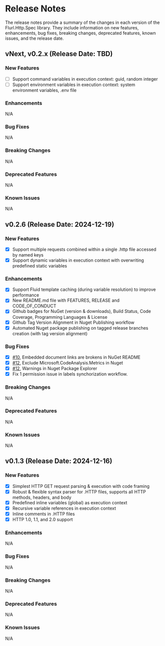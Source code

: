 # Release Notes

The release notes provide a summary of the changes in each version of the Flurl.Http.Spec library. They include information on new features, enhancements, bug fixes, breaking changes, deprecated features, known issues, and the release date.

## vNext, v0.2.x (Release Date: TBD)

### New Features
- [ ] Support command variables in execution context: guid, random integer
- [ ] Support environment variables in execution context: system environment variables, .env file

### Enhancements
N/A

### Bug Fixes
N/A

### Breaking Changes
N/A

### Deprecated Features
N/A

### Known Issues
N/A

## v0.2.6 (Release Date: 2024-12-19)

### New Features
- [x] Support multiple requests combined within a single .http file accessed by named keys
- [x] Support dynamic variables in execution context with overwriting predefined static variables

### Enhancements
- [x] Support Fluid template caching (during variable resolution) to improve performance
- [x] New README.md file with FEATURES, RELEASE and CODE_OF_CONDUCT
- [x] Github badges for NuGet (version & downloads), Build Status, Code Coverage, Programming Languages & License
- [x] Github Tag Version Alignment in Nuget Publishing workflow
- [x] Automated Nuget package publishing on tagged release branches creation (with tag version alignment)

### Bug Fixes
- [x] [#10](https://github.com/zilch-ai/Flurl.Http.Spec/issues/10), Embedded document links are brokens in NuGet README
- [x] [#12](https://github.com/zilch-ai/Flurl.Http.Spec/issues/12), Exclude Microsoft.CodeAnalysis.Metrics in Nuget
- [x] [#12](https://github.com/zilch-ai/Flurl.Http.Spec/issues/20), Warnings in Nuget Package Explorer
- [x] Fix 1 permission issue in labels synchorization workflow.

### Breaking Changes
N/A

### Deprecated Features
N/A

### Known Issues
N/A

## v0.1.3 (Release Date: 2024-12-16)

### New Features
- [x] Simplest HTTP GET request parsing & execution with code framing
- [x] Robust & flexible syntax parser for .HTTP files, supports all HTTP methods, headers, and body
- [x] Predefined inline variables (global) as execution context
- [x] Recursive variable references in execution context
- [x] Inline comments in .HTTP files
- [x] HTTP 1.0, 1.1, and 2.0 support

### Enhancements
N/A

### Bug Fixes
N/A

### Breaking Changes
N/A

### Deprecated Features
N/A

### Known Issues
N/A
